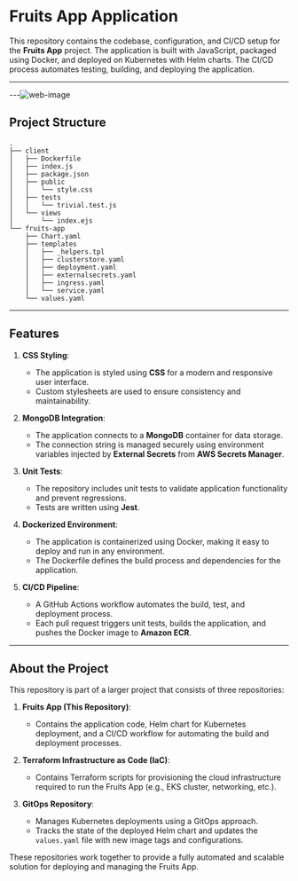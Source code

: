 # Fruits App Application

This repository contains the codebase, configuration, and CI/CD setup for the **Fruits App** project. The application is built with JavaScript, packaged using Docker, and deployed on Kubernetes with Helm charts. The CI/CD process automates testing, building, and deploying the application.

---

---![web-image](https://github.com/user-attachments/assets/d41dab66-c822-4945-9de8-4be10fb106c8)

## Project Structure

```plaintext
.
├── client
│   ├── Dockerfile
│   ├── index.js
│   ├── package.json
│   ├── public
│   │   └── style.css
│   ├── tests
│   │   └── trivial.test.js
│   └── views
│       └── index.ejs
└── fruits-app
    ├── Chart.yaml
    ├── templates
    │   ├── _helpers.tpl
    │   ├── clusterstore.yaml
    │   ├── deployment.yaml
    │   ├── externalsecrets.yaml
    │   ├── ingress.yaml
    │   └── service.yaml
    └── values.yaml
```
---
## Features

1. **CSS Styling**:
   - The application is styled using **CSS** for a modern and responsive user interface.
   - Custom stylesheets are used to ensure consistency and maintainability.

2. **MongoDB Integration**:
   - The application connects to a **MongoDB** container for data storage.
   - The connection string is managed securely using environment variables injected by **External Secrets** from **AWS Secrets Manager**.

3. **Unit Tests**:
   - The repository includes unit tests to validate application functionality and prevent regressions.
   - Tests are written using **Jest**.

4. **Dockerized Environment**:
   - The application is containerized using Docker, making it easy to deploy and run in any environment.
   - The Dockerfile defines the build process and dependencies for the application.

5. **CI/CD Pipeline**:
   - A GitHub Actions workflow automates the build, test, and deployment process.
   - Each pull request triggers unit tests, builds the application, and pushes the Docker image to **Amazon ECR**.

---

## About the Project

This repository is part of a larger project that consists of three repositories:

1. **Fruits App (This Repository)**:
   - Contains the application code, Helm chart for Kubernetes deployment, and a CI/CD workflow for automating the build and deployment processes.

2. **Terraform Infrastructure as Code (IaC)**:
   - Contains Terraform scripts for provisioning the cloud infrastructure required to run the Fruits App (e.g., EKS cluster, networking, etc.).

3. **GitOps Repository**:
   - Manages Kubernetes deployments using a GitOps approach.
   - Tracks the state of the deployed Helm chart and updates the `values.yaml` file with new image tags and configurations.

These repositories work together to provide a fully automated and scalable solution for deploying and managing the Fruits App.




